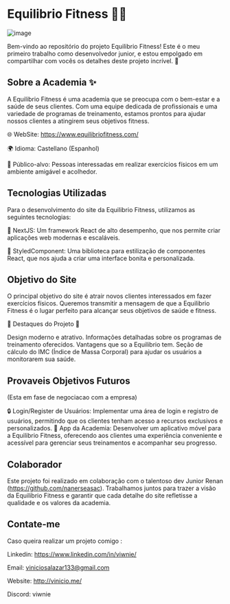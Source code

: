 # Equilibrio Fitness 🏋️‍♂️

![image](https://github.com/viwnie/EquilibrioFitness/assets/72995088/cb027b2b-a7c6-4ff8-ba04-db526cd379ca)


Bem-vindo ao repositório do projeto Equilibrio Fitness! Este é o meu primeiro trabalho como desenvolvedor junior, e estou empolgado em compartilhar com vocês os detalhes deste projeto incrível. 💪

## Sobre a Academia ✨

A Equilibrio Fitness é uma academia que se preocupa com o bem-estar e a saúde de seus clientes. Com uma equipe dedicada de profissionais e uma variedade de programas de treinamento, estamos prontos para ajudar nossos clientes a atingirem seus objetivos fitness.

🌐 WebSite: https://www.equilibriofitness.com/

🌍 Idioma: Castellano (Espanhol)

👥 Público-alvo: Pessoas interessadas em realizar exercícios físicos em um ambiente amigável e acolhedor.

## Tecnologias Utilizadas
Para o desenvolvimento do site da Equilibrio Fitness, utilizamos as seguintes tecnologias:

🚀 NextJS: Um framework React de alto desempenho, que nos permite criar aplicações web modernas e escaláveis.

💅 StyledComponent: Uma biblioteca para estilização de componentes React, que nos ajuda a criar uma interface bonita e personalizada.

## Objetivo do Site

O principal objetivo do site é atrair novos clientes interessados em fazer exercícios físicos. Queremos transmitir a mensagem de que a Equilibrio Fitness é o lugar perfeito para alcançar seus objetivos de saúde e fitness.

🌟 Destaques do Projeto 🌟

Design moderno e atrativo.
Informações detalhadas sobre os programas de treinamento oferecidos.
Vantagens que so a Equilibrio tem.
Seção de cálculo do IMC (Índice de Massa Corporal) para ajudar os usuários a monitorarem sua saúde.

## Provaveis Objetivos Futuros
(Esta em fase de negociacao com a empresa)

🔒 Login/Register de Usuários: Implementar uma área de login e registro de usuários, permitindo que os clientes tenham acesso a recursos exclusivos e personalizados.
📱 App da Academia: Desenvolver um aplicativo móvel para a Equilibrio Fitness, oferecendo aos clientes uma experiência conveniente e acessível para gerenciar seus treinamentos e acompanhar seu progresso.

## Colaborador
Este projeto foi realizado em colaboração com o talentoso dev Junior Renan (https://github.com/nanerseasac). Trabalhamos juntos para trazer a visão da Equilibrio Fitness e garantir que cada detalhe do site refletisse a qualidade e os valores da academia.

## Contate-me
Caso queira realizar um projeto comigo :

Linkedin: https://www.linkedin.com/in/viwnie/

Email: viniciosalazar133@gmail.com

Website: http://vinicio.me/

Discord: viwnie
